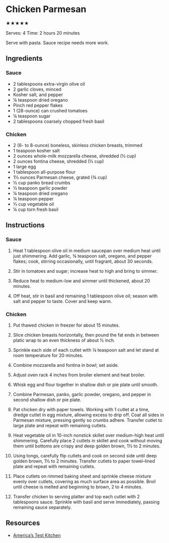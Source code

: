 # Chicken Parmesan

★★★★★

Serves: 4
Time: 2 hours 20 minutes

Serve with pasta. Sauce recipe needs more work.

## Ingredients

### Sauce

* 2 tablespoons extra-virgin olive oil
* 2 garlic cloves, minced
* Kosher salt, and pepper
* ¼ teaspoon dried oregano
* Pinch red pepper flakes
* 1 (28-ounce) can crushed tomatoes
* ¼ teaspoon sugar
* 2 tablespoons coarsely chopped fresh basil

### Chicken

* 2 (6- to 8-ounce) boneless, skinless chicken breasts, trimmed
* 1 teaspoon kosher salt
* 2 ounces whole-milk mozzarella cheese, shredded (½ cup)
* 2 ounces fontina cheese, shredded (½ cup)
* 1 large egg
* 1 tablespoon all-purpose flour
* 1½ ounces Parmesan cheese, grated (¾ cup)
* ½ cup panko bread crumbs
* ½ teaspoon garlic powder
* ¼ teaspoon dried oregano
* ¼ teaspoon pepper
* ⅓ cup vegetable oil
* ¼ cup torn fresh basil

## Instructions

### Sauce

1. Heat 1 tablespoon olive oil in medium saucepan over medium heat until just shimmering. Add garlic, ¾ teaspoon salt, oregano, and pepper flakes; cook, stirring occasionally, until fragrant, about 30 seconds.

2. Stir in tomatoes and sugar; increase heat to high and bring to simmer.

3. Reduce heat to medium-low and simmer until thickened, about 20 minutes.

4. Off heat, stir in basil and remaining 1 tablespoon olive oil; season with salt and pepper to taste. Cover and keep warm.

### Chicken

1. Put thawed chicken in freezer for about 15 minutes.

2. Slice chicken breasts horizontally, then pound the fat ends in between platic wrap to an even thickness of about ½ inch.

1. Sprinkle each side of each cutlet with ⅛ teaspoon salt and let stand at room temperature for 20 minutes.

2. Combine mozzarella and fontina in bowl; set aside.

3. Adjust oven rack 4 inches from broiler element and heat broiler.

4. Whisk egg and flour together in shallow dish or pie plate until smooth.

5. Combine Parmesan, panko, garlic powder, oregano, and pepper in second shallow dish or pie plate.

6. Pat chicken dry with paper towels. Working with 1 cutlet at a time, dredge cutlet in egg mixture, allowing excess to drip off. Coat all sides in Parmesan mixture, pressing gently so crumbs adhere. Transfer cutlet to large plate and repeat with remaining cutlets.

7. Heat vegetable oil in 10-inch nonstick skillet over medium-high heat until shimmering. Carefully place 2 cutlets in skillet and cook without moving them until bottoms are crispy and deep golden brown, 1½ to 2 minutes.

8. Using tongs, carefully flip cutlets and cook on second side until deep golden brown, 1½ to 2 minutes. Transfer cutlets to paper towel–lined plate and repeat with remaining cutlets.

9. Place cutlets on rimmed baking sheet and sprinkle cheese mixture evenly over cutlets, covering as much surface area as possible. Broil until cheese is melted and beginning to brown, 2 to 4 minutes.

10. Transfer chicken to serving platter and top each cutlet with 2 tablespoons sauce. Sprinkle with basil and serve immediately, passing remaining sauce separately.

## Resources

* [America’s Test Kitchen](https://www.americastestkitchen.com/recipes/7323-best-chicken-parmesan)
